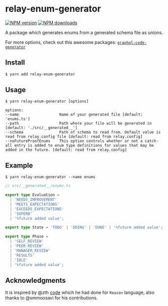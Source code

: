 # relay-enum-generator

[![NPM version](https://badgen.net/npm/v/relay-enum-generator)](https://npmjs.com/package/relay-enum-generator)
[![NPM downloads](https://badgen.net/npm/dm/relay-enum-generator)](https://npmjs.com/package/relay-enum-generator)

A package which generates enums from a generated schema file as unions.

For more options, check out this awesome packages: [`graphql-code-generator`](https://github.com/dotansimha/graphql-code-generator)

## Install

```bash
$ yarn add relay-enum-generator
```

## Usage

```
$ yarn relay-enum-generator [options]

options:
--name                  Name of your generated file [default: 'enums.ts']
--path                  Path where your file will be generated in [default: './src/__generated__']
--schema                Path of schema to read from. Default value is read from relay.config file [default: read from relay.config]
--noFutureProofEnums    This option controls whether or not a catch-all entry is added to enum type definitions for values that may be added in the future. [default: read from relay.config]
```

## Example

```
$ yarn relay-enum-generator --name enums
```

```ts
// src/__generated__/enums.ts

export type Evaluation =
  | 'NEEDS_IMPROVEMENT'
  | 'MEETS_EXPECTATIONS'
  | 'EXCEEDS_EXPECTATIONS'
  | 'SUPERB'
  | '%future added value';

export type State = 'TODO' | 'DOING' | 'DONE' | '%future added value';

export type Phase =
  | 'SELF_REVIEW'
  | 'PEER_REVIEW'
  | 'MANAGER_REVIEW'
  | 'RESULTS'
  | 'IDLE'
  | '%future added value';
```

## Acknowledgments

It is inspired by @zth [code](https://github.com/zth/reason-relay/blob/master/packages/reason-relay/compiler/generateSchemaAssets.js) which he had done for `Reason` language, also thanks to @smmoosavi for his contributions.
